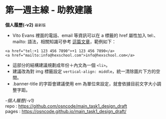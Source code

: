 # **第一週主線 - 助教建議**
**個人履歷(-v2)** `最新版`
* Vito Evans 裡面的電話、email 等資訊可以在 a 標籤的 href 屬性加入 tel:、mailto: 語法，相關知識可參考 [這篇文章](https://ithelp.ithome.com.tw/articles/10273744)，範例如下：
```
<a href="tel:+1 123 456 7890">+1 123 456 7890</a>
<a href="mailto:info@hexschool.com">info@hexschool.com</a>
```
* 這部分的結構建議規劃成年份＋內文為一個 `<li>`。
* 建議改為對 img 標籤設定 `vertical-align: middle`，統一清除圖片下方的空間。
* .banner-title 的字距會建議使用 em 為單位來設定，就會依據目前文字大小調整字距。


*-個人履歷(-v1)*  
repo : https://github.com/osncode/main_task1_design_draft  
pages : https://osncode.github.io/main_task1_design_draft/
